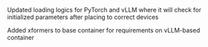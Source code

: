 Updated loading logics for PyTorch and vLLM where it will check for initialized parameters after placing to correct devices

Added xformers to base container for requirements on vLLM-based container
